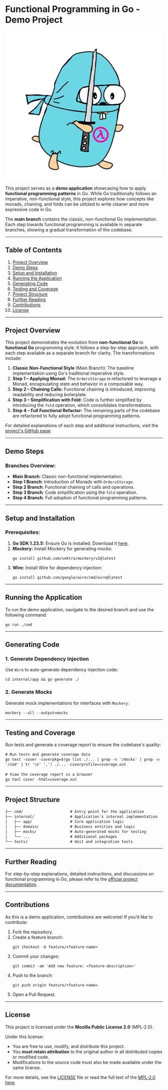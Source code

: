 # Functional Programming in Go - Demo Project

![Functional Programming Gopher](docs/dist/theme/img/fp_kata_gopher.png)

This project serves as a **demo application** showcasing how to apply **functional programming patterns** in Go. While Go traditionally follows an imperative, non-functional style, this project explores how concepts like monads, chaining, and folds can be utilized to write cleaner and more expressive code in Go.

The **main branch** contains the classic, non-functional Go implementation. Each step towards functional programming is available in separate branches, showing a gradual transformation of the codebase.

---

## Table of Contents

1. [Project Overview](#project-overview)
2. [Demo Steps](#demo-steps)
3. [Setup and Installation](#setup-and-installation)
4. [Running the Application](#running-the-application)
5. [Generating Code](#generating-code)
6. [Testing and Coverage](#testing-and-coverage)
7. [Project Structure](#project-structure)
8. [Further Reading](#further-reading)
9. [Contributions](#contributions)
10. [License](#license)

---

## Project Overview

This project demonstrates the evolution from **non-functional Go** to **functional Go** programming style. It follows a step-by-step approach, with each step available as a separate branch for clarity. The transformations include:

1. **Classic Non-Functional Style** (Main Branch): The baseline implementation using Go's traditional imperative style.
2. **Step 1 – Applying Monad:** The `OrdersStorage` is refactored to leverage a Monad, encapsulating state and behavior in a composable way.
3. **Step 2 – Chaining Calls:** Functional chaining is introduced, improving readability and reducing boilerplate.
4. **Step 3 – Simplification with Fold:** Code is further simplified by introducing the `fold` operation, which consolidates transformations.
5. **Step 4 – Full Functional Refactor:** The remaining parts of the codebase are refactored to fully adopt functional programming patterns.

For detailed explanations of each step and additional instructions, visit the [project's GitHub page](https://fmt-println-mko.github.io/fp_kata/).

---

## Demo Steps

### Branches Overview:

- **Main Branch**: Classic non-functional implementation.
- **Step 1 Branch**: Introduction of Monads with `OrdersStorage`.
- **Step 2 Branch**: Functional chaining of calls and operations.
- **Step 3 Branch**: Code simplification using the `fold` operation.
- **Step 4 Branch**: Full adoption of functional programming patterns.

---

## Setup and Installation

### Prerequisites:

1. **Go SDK 1.23.5:** Ensure Go is installed. Download it [here](https://go.dev/dl/).
2. **Mockery:** Install Mockery for generating mocks:
   ```shell
   go install github.com/vektra/mockery/v2@latest
   ```
3. **Wire:** Install Wire for dependency injection:
   ```shell
   go install github.com/google/wire/cmd/wire@latest
   ```

---

## Running the Application

To run the demo application, navigate to the desired branch and use the following command:
```shell
go run ./cmd
```

---

## Generating Code

### 1. Generate Dependency Injection

Use `Wire` to auto-generate dependency injection code:
```shell
cd internal/app && go generate ./
```

### 2. Generate Mocks

Generate mock implementations for interfaces with `Mockery`:
```shell
mockery --all --output=mocks
```

---

## Testing and Coverage

Run tests and generate a coverage report to ensure the codebase's quality:

```shell
# Run tests and generate coverage data
go test -cover -coverpkg=$(go list ./... | grep -v '/mocks' | grep -v '/cmd' | tr '\n' ',') ./... -coverprofile=coverage.out

# View the coverage report in a browser
go tool cover -html=coverage.out
```

---

## Project Structure

```plaintext
├── cmd/                     # Entry point for the application
├── internal/                # Application's internal implementation
│   ├── app/                 # Core application logic
│   ├── domain/              # Business entities and logic
│   ├── mocks/               # Auto-generated mocks for testing
│   └── ...                  # Additional packages
└── tests/                   # Unit and integration tests
```

---

## Further Reading

For step-by-step explanations, detailed instructions, and discussions on functional programming in Go, please refer to the [official project documentation](https://fmt-println-mko.github.io/fp_kata/).

---

## Contributions

As this is a demo application, contributions are welcome! If you’d like to contribute:

1. Fork the repository.
2. Create a feature branch:
   ```shell
   git checkout -b feature/<feature-name>
   ```
3. Commit your changes:
   ```shell
   git commit -am 'Add new feature: <feature-description>'
   ```
4. Push to the branch:
   ```shell
   git push origin feature/<feature-name>
   ```
5. Open a Pull Request.

---

## License

This project is licensed under the **Mozilla Public License 2.0** (MPL-2.0).

Under this license:
- You are free to use, modify, and distribute this project.
- You **must retain attribution** to the original author in all distributed copies or modified code.
- Modifications to the source code must also be made available under the same license.

For more details, see the [LICENSE](./LICENSE) file or read the full text of the [MPL-2.0 here](https://www.mozilla.org/en-US/MPL/2.0/).
